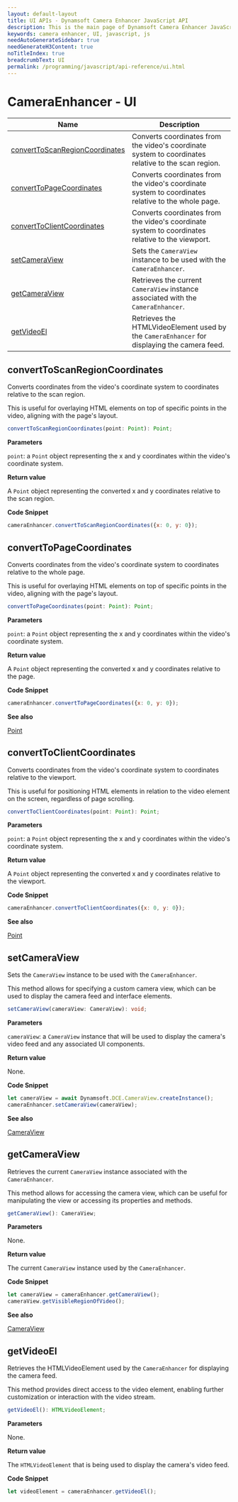 ```yaml
---
layout: default-layout
title: UI APIs - Dynamsoft Camera Enhancer JavaScript API
description: This is the main page of Dynamsoft Camera Enhancer JavaScript SDK UI.
keywords: camera enhancer, UI, javascript, js
needAutoGenerateSidebar: true
needGenerateH3Content: true
noTitleIndex: true
breadcrumbText: UI
permalink: /programming/javascript/api-reference/ui.html
---
```


# CameraEnhancer - UI

| Name                                                                  | Description                                                                                         |
| --------------------------------------------------------------------- | --------------------------------------------------------------------------------------------------- |
| [convertToScanRegionCoordinates](#convertToScanRegionCoordinates)     | Converts coordinates from the video's coordinate system to coordinates relative to the scan region. |
| [convertToPageCoordinates](#convertToPageCoordinates)                 | Converts coordinates from the video's coordinate system to coordinates relative to the whole page.  |
| [convertToClientCoordinates](#convertToClientCoordinates)             | Converts coordinates from the video's coordinate system to coordinates relative to the viewport.    |
| [setCameraView](#setCameraView)                                       | Sets the `CameraView` instance to be used with the `CameraEnhancer`.                                |
| [getCameraView](#getCameraView)                                       | Retrieves the current `CameraView` instance associated with the `CameraEnhancer`.                   |
| [getVideoEl](#getVideoEl)                                             | Retrieves the HTMLVideoElement used by the `CameraEnhancer` for displaying the camera feed.         |

## convertToScanRegionCoordinates

Converts coordinates from the video's coordinate system to coordinates relative to the scan region.

This is useful for overlaying HTML elements on top of specific points in the video, aligning with the page's layout.

```typescript
convertToScanRegionCoordinates(point: Point): Point;
```

**Parameters**

`point`: a `Point` object representing the x and y coordinates within the video's coordinate system.

**Return value**

A `Point` object representing the converted x and y coordinates relative to the scan region.

**Code Snippet**

```javascript
cameraEnhancer.convertToScanRegionCoordinates({x: 0, y: 0});
```

## convertToPageCoordinates

Converts coordinates from the video's coordinate system to coordinates relative to the whole page.

This is useful for overlaying HTML elements on top of specific points in the video, aligning with the page's layout.

```typescript
convertToPageCoordinates(point: Point): Point;
```

**Parameters**

`point`: a `Point` object representing the x and y coordinates within the video's coordinate system.

**Return value**

A `Point` object representing the converted x and y coordinates relative to the page.

**Code Snippet**

```javascript
cameraEnhancer.convertToPageCoordinates({x: 0, y: 0});
```

**See also**

[Point](https://www.dynamsoft.com/capture-vision/docs/web/programming/javascript/api-reference/core/basic-structures/point.html)

## convertToClientCoordinates

Converts coordinates from the video's coordinate system to coordinates relative to the viewport. 

This is useful for positioning HTML elements in relation to the video element on the screen, regardless of page scrolling.

```typescript
convertToClientCoordinates(point: Point): Point;
```

**Parameters**

`point`: a `Point` object representing the x and y coordinates within the video's coordinate system.

**Return value**

A `Point` object representing the converted x and y coordinates relative to the viewport.

**Code Snippet**

```javascript
cameraEnhancer.convertToClientCoordinates({x: 0, y: 0});
```

**See also**

[Point](https://www.dynamsoft.com/capture-vision/docs/web/programming/javascript/api-reference/core/basic-structures/point.html)

## setCameraView

Sets the `CameraView` instance to be used with the `CameraEnhancer`.

This method allows for specifying a custom camera view, which can be used to display the camera feed and interface elements.

```typescript
setCameraView(cameraView: CameraView): void;
```

**Parameters**

`cameraView`: a `CameraView` instance that will be used to display the camera's video feed and any associated UI components.

**Return value**

None.

**Code Snippet**

```javascript
let cameraView = await Dynamsoft.DCE.CameraView.createInstance();
cameraEnhancer.setCameraView(cameraView);
```

**See also**

[CameraView](cameraview.md)

## getCameraView

Retrieves the current `CameraView` instance associated with the `CameraEnhancer`.

This method allows for accessing the camera view, which can be useful for manipulating the view or accessing its properties and methods.

```typescript
getCameraView(): CameraView;
```

**Parameters**

None.

**Return value**

The current `CameraView` instance used by the `CameraEnhancer`.

**Code Snippet**

```javascript
let cameraView = cameraEnhancer.getCameraView();
cameraView.getVisibleRegionOfVideo();
```

**See also**

[CameraView](cameraview.md)

## getVideoEl

Retrieves the HTMLVideoElement used by the `CameraEnhancer` for displaying the camera feed.

This method provides direct access to the video element, enabling further customization or interaction with the video stream.

```typescript
getVideoEl(): HTMLVideoElement;
```

**Parameters**

None.

**Return value**

The `HTMLVideoElement` that is being used to display the camera's video feed.

**Code Snippet**

```javascript
let videoElement = cameraEnhancer.getVideoEl();
```
